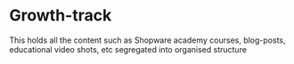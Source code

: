 # Growth-track
This holds all the content such as Shopware academy courses, blog-posts, educational video shots, etc segregated into organised structure
